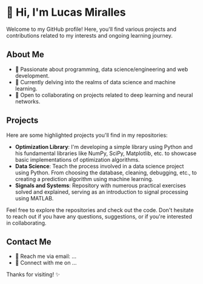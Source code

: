 # 👋 Hi, I'm Lucas Miralles

Welcome to my GitHub profile! Here, you'll find various projects and contributions related to my interests and ongoing learning journey.

## About Me

  - 👀 Passionate about programming, data science/engineering and web development.
  - 💎 Currently delving into the realms of data science and machine learning.
  - 🧠 Open to collaborating on projects related to deep learning and neural networks.

## Projects

Here are some highlighted projects you'll find in my repositories:

- **Optimization Library**: I'm developing a simple library using Python and his fundamental libraries like NumPy, SciPy, Matplotlib, etc. to showcase basic implementations of optimization algorithms.
- **Data Science**: Teach the process involved in a data science project using Python. From choosing the database, cleaning, debugging, etc., to creating a prediction algorithm using machine learning.
- **Signals and Systems**: Repository with numerous practical exercises solved and explained, serving as an introduction to signal processing using MATLAB.

Feel free to explore the repositories and check out the code. Don't hesitate to reach out if you have any questions, suggestions, or if you're interested in collaborating.

## Contact Me

- 📧 Reach me via email: ...
- 💬 Connect with me on ...

Thanks for visiting! ✨

